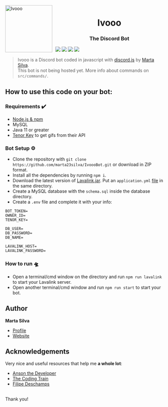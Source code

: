 <img width="150" height="150" align="left" style="float: left; margin: 0 10px 0 0;" alt="Ivooo" src="https://media.discordapp.net/attachments/868061485425893408/868268766788726815/Banzai-TLK.png?width=530&height=530"> 
<h1 align="center">Ivooo</h1>
<h3 align="center">The Discord Bot</h3>

[![](https://img.shields.io/badge/discord.js-v12.5.3-blue.svg?logo=npm)](https://github.com/discordjs)
[![](https://img.shields.io/badge/erela.js-v2.3.3-green.svg?logo=npm)](https://solaris.codes/projects/erelajs/)
[![](https://img.shields.io/badge/lavalink-v2.11.0-red)](https://github.com/freyacodes/Lavalink)
[![](https://img.shields.io/badge/mysql2-v2.2.5-blue.svg?logo=npm)](https://www.npmjs.com/package/mysql2)
> Ivooo is a Discord bot coded in javascript with [discord.js](https://discord.js.org) by [Marta Silva](https://github.com/marta23silva). <br/>
> This bot is not being hosted yet. More info about commands on `src/commands/`.

## How to use this code on your bot:

### Requirements ✔️
* [Node.js & npm](https://docs.npmjs.com/downloading-and-installing-node-js-and-npm)
* MySQL
* Java 11 or greater
* [Tenor Key](https://tenor.com/developer/keyregistration) to get gifs from their API

### Bot Setup ⚙️
* Clone the repository with `git clone https://github.com/marta23silva/IvoooBot.git` or download in ZIP format.
* Install all the dependencies by running `npm i`.
* Download the latest version of [Lavalink.jar](https://github.com/freyacodes/Lavalink/releases). Put an `application.yml` [file](https://github.com/freyacodes/Lavalink/blob/master/LavalinkServer/application.yml.example) in the same directory.
* Create a MySQL database with the `schema.sql` inside the database directory.
* Create a `.env` file and complete it with your info:
```
BOT_TOKEN=
OWNER_ID=
TENOR_KEY=

DB_USER=
DB_PASSWORD=
DB_NAME=

LAVALINK_HOST=
LAVALINK_PASSWORD=
```
### How to run 🛸
* Open a terminal/cmd window on the directory and run `npm run lavalink` to start your Lavalink server.
* Open another terminal/cmd window and run `npm run start` to start your bot.

## Author

**Marta Silva**

* [Profile](https://github.com/marta23silva "Marta Silva")
* [Website](# "Under Construction")

## Acknowledgements

Very nice and useful resources that help me **a whole lot**: 
* [Anson the Developer](https://www.youtube.com/c/AnsontheDeveloper/featured)
* [The Coding Train](https://www.youtube.com/user/shiffman)
* [Filipe Deschamps](https://www.youtube.com/c/FilipeDeschamps)

<br/>Thank you!
